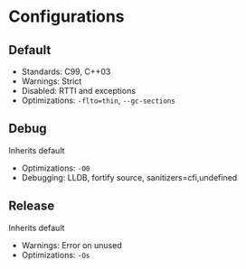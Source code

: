 # Configurations

## Default

- Standards: C99, C++03
- Warnings: Strict
- Disabled: RTTI and exceptions
- Optimizations: `-flto=thin`, `--gc-sections`

## Debug

Inherits default

- Optimizations: `-O0`
- Debugging: LLDB, fortify source, sanitizers=cfi,undefined

## Release

Inherits default

- Warnings: Error on unused
- Optimizations: `-Os`
